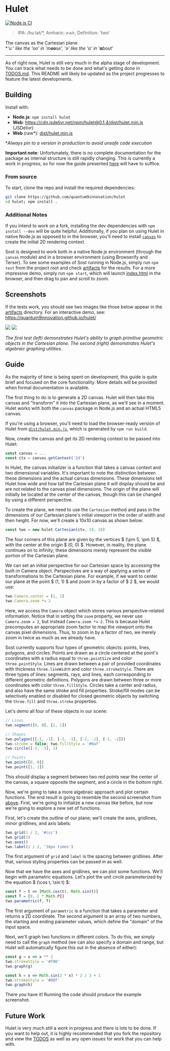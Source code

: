 # Hulet

[![Node.js CI](https://github.com/quantum9Innovation/hulet/actions/workflows/node.js.yml/badge.svg?branch=main)](https://github.com/quantum9Innovation/hulet/actions/workflows/node.js.yml)

> IPA: /huːlət/*, Amharic: ሁለት, Definition: 'two'

The canvas as the Cartesian plane  
\**'uː' like the 'oo' in 'm**oo**se', 'ə' like the 'a' in '**a**bout'*

---

As of right now, Hulet is still very much in the alpha stage of development.
You can track what needs to be done and what's getting done in [TODOS.md](https://github.com/quantum9Innovation/hulet/blob/main/TODOS.md).
This README will likely be updated as the project progresses to feature the latest developments.

## Building

Install with:

- **Node.js**: `npm install hulet`
- **Web**: <https://cdn.jsdelivr.net/npm/hulet@0.1.4/dist/hulet.min.js> (JSDelivr)
- **Web** (raw*): [dist/hulet.min.js](https://raw.githubusercontent.com/quantum9Innovation/hulet/npm-deploy/dist/hulet.min.js)

\**Always pin to a version in production to avoid unsafe code execution*

**Important note**: Unfortunately, there is no complete documentation for the package as internal structure is still rapidly changing.
This is currently a work in progress, so for now the guide presented [here](#guide) will have to suffice.

### From source

To start, clone the repo and install the required dependencies:

```sh
git clone https://github.com/quantum9innovation/hulet
cd hulet; npm install .
```

### Additional Notes

If you intend to work on a fork, installing the dev dependencies with `npm install --dev` will be quite helpful.
Additionally, if you plan on using Hulet in native Node.js as opposed to in the browser, you'll need to install [`canvas`](https://www.npmjs.com/package/canvas) to create the initial 2D rendering context.

Sost is designed to work both in a native Node.js environment (through the `canvas` module) and in a browser environment (using Browserify and Terser).
To see some examples of Sost running in Node.js, simply run `npm test` from the project root and check [artifacts](https://github.com/quantum9Innovation/hulet/tree/main/test/artifacts) for the results.
For a more impressive demo, simply run `npm start`, which will launch [index.html](https://github.com/quantum9Innovation/hulet/blob/main/index.html) in the browser, and then drag to pan and scroll to zoom.

## Screenshots

If the tests work, you should see two images like those below appear in the [artifacts](https://github.com/quantum9Innovation/hulet/tree/main/test/artifacts) directory.
For an interactive demo, see: <https://quantum9innovation.github.io/hulet/>

![](./test/artifacts/geometry.png)
![](./test/artifacts/algebra.png)

*The first test (left) demonstrates Hulet's ability to graph primitive geometric objects in the Cartesian plane. The second (right) demonstrates Hulet's algebraic graphing utilities.*

## Guide

As the majority of time is being spent on development, this guide is quite brief and focused on the core functionality.
More details will be provided when formal documentation is available.

The first thing to do is to generate a 2D canvas.
Hulet will then take this canvas and "transform" it into the Cartesian plane, as we'll see in a moment.
Hulet works with both the `canvas` package in Node.js and an actual HTML5 canvas.

If you're using a browser, you'll need to load the browser-ready version of Hulet from [`dist/hulet.min.js`](https://cdn.jsdelivr.net/gh/quantum9innovation/hulet/dist/hulet.min.js), which is generated by `npm run build`.

Now, create the canvas and get its 2D rendering context to be passed into Hulet:

```js
const canvas = ...
const ctx = canvas.getContext('2d')
```

In Hulet, the canvas initializer is a function that takes a canvas context and two dimensional variables.
It's important to note the distinction between these dimensions and the actual canvas dimensions.
These dimensions tell Hulet how wide and how tall the Cartesian plane it will display should be and are not related to the canvas pixel dimensions.
The origin of the plane will initially be located at the center of the canvas, though this can be changed by using a different perspective.

To create the plane, we need to use the `Cartesian` method and pass in the dimensions of our Cartesian plane's initial viewport in the order of width and then height.
For now, we'll create a 10x10 canvas as shown below:

```js
const two = new hulet.Cartesian(ctx, 10, 10)
```

The four corners of this plane are given by the vertices $ (\pm 5, \pm 5) $, with the center at the origin $ (0, 0) $.
However, in reality, the plane continues on to infinity; these dimensions merely represent the *visible* portion of the Cartesian plane.

We can set an initial perspective for our Cartesian space by accessing the built-in Camera object.
Perspectives are a way of applying a series of transformations to the Cartesian plane.
For example, if we want to center our plane at the point $ (1, 1) $ and zoom in by a factor of $ 2 $, we would use:

```js
two.Camera.center = [1, 1]
two.Camera.zoom *= 2
```

Here, we access the `Camera` object which stores various perspective-related information.
Notice that in setting the `zoom` property, we never use `Camera.zoom = 2`, but instead `Camera.zoom *= 2`.
This is because Hulet precomputes an appropriate zoom factor to map the viewport onto the canvas pixel dimensions.
Thus, to zoom in by a factor of two, we merely zoom in twice as much as we already have.

Sost currently supports four types of geometric objects: points, lines, polygons, and circles.
Points are drawn as a circle centered at the point's coordinates with a radius equal to `three.pointSize` and color `three.pointStyle`.
Lines are drawn between a pair of provided coordinates with thickness `three.lineWidth` and color `three.strokeStyle`.
There are three types of lines: segments, rays, and lines, each corresponding to different geometric definitions.
Polygons are drawn between three or more coordinates with color `three.fillStyle`.
Circles take a center and radius, and also have the same stroke and fill properties.
Stroke/fill modes can be selectively enabled or disabled for closed geometric objects by switching the `three.fill` and `three.stroke` properties.

Let's demo all four of these objects in our scene:

```js
// Lines
two.segment([0, 0], [1, 1])

// Shapes
two.polygon([[-1, -1], [-2, -1], [-2, -2], [-1, -2]])
two.stroke = false; two.fillStyle = '#0af'
two.circle([-3, -3], 1)

// Points
two.point([0, 0])
two.point([1, 1])
```

This should display a segment between two red points near the center of the canvas, a square opposite the segment, and a circle in the bottom right.

Now, we're going to take a more algebraic approach and plot certain functions.
The end result is going to resemble the second screenshot from [above](#screenshots).
First, we're going to initialize a new canvas like before, but now we're going to explore a new set of functions.

First, let's create the outline of our plane; we'll create the axes, gridlines, minor gridlines, and axis labels:

```js
two.grid(1 / 2, '#ccc')
two.grid(1)
two.axes()
two.label(1 / 2, '16px times')
```

The first argument of `grid` and `label` is the spacing between gridlines.
After that, various styling properties can be passed in as well.

Now that we have the axes and gridlines, we can plot some functions.
We'll begin with parametric equations.
Let's plot the unit circle parameterized by the equation $ (\cos t, \sin t) $:

```js
const f = t => [Math.cos(t), Math.sin(t)]
const T = [0, 2 * Math.PI]
two.parametric(f, T)
```

The first argument of `parametric` is a function that takes a parameter and returns a 2D coordinate.
The second argument is an array of two numbers, the starting and ending parameter values, which define the "domain" of the input space.

Next, we'll graph two functions in different colors.
To do this, we simply need to call the `graph` method (we can also specify a domain and range, but Hulet will automatically figure this out in the absence of either):

```js
const g = x => x ** 2
two.strokeStyle = '#f00'
two.graph(g)

const h = x => Math.sin(2 * x) * 2 / 3 + 1
two.strokeStyle = '#00f'
two.graph(h)
```

There you have it!
Running the code should produce the example screenshot.

## Future Work

Hulet is very much still a work in progress and there is lots to be done.
If you want to help out, it is highly recommended that you fork the repository and view the [TODOS](https://github.com/quantum9Innovation/hulet/blob/main/TODOS.md) as well as any open issues for work that you can help with.
